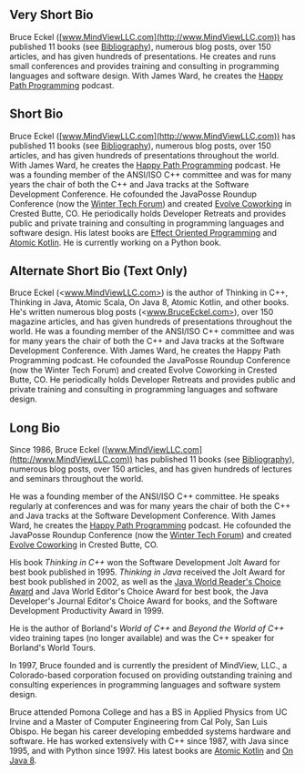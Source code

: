 ## Very Short Bio

Bruce Eckel ([www.MindViewLLC.com](http://www.MindViewLLC.com)) has published 11
books (see [Bibliography](https://www.mindviewllc.com/bibliography/)), numerous
blog posts, over 150 articles, and has given hundreds of presentations. He
creates and runs small conferences and provides training and consulting in
programming languages and software design. With James Ward, he creates
the [Happy Path Programming](http://happypathprogramming.com/) podcast.

## Short Bio

Bruce Eckel ([www.MindViewLLC.com](http://www.MindViewLLC.com)) has published 11
books (see [Bibliography](https://www.mindviewllc.com/bibliography/)), numerous
blog posts, over 150 articles, and has given hundreds of presentations
throughout the world. With James Ward, he creates the [Happy Path
Programming](http://happypathprogramming.com/) podcast.
He was a founding member of the ANSI/ISO C++ committee and
was for many years the chair of both the C++ and Java tracks at the Software
Development Conference. He cofounded the
JavaPosse Roundup Conference (now the
[Winter Tech Forum](http://www.WinterTechForum.com)) and created
[Evolve Coworking](http://www.EvolveWork.co) in Crested Butte, CO. He
periodically holds Developer Retreats and provides public and private training
and consulting in programming languages and software design. His latest
books are [Effect Oriented Programming](https://effectorientedprogramming.com/) and [Atomic Kotlin](https://www.atomickotlin.com/).
He is currently working on a Python book.

## Alternate Short Bio (Text Only)

Bruce Eckel (<www.MindViewLLC.com>) is the author of Thinking in C++, Thinking in Java, Atomic Scala, On Java 8, Atomic Kotlin, and other books. He's written numerous blog posts (<www.BruceEckel.com>), over 150 magazine articles, and has given hundreds of presentations throughout the world. He was a founding member of the ANSI/ISO C++ committee and was for many years the chair of both the C++ and Java tracks at the Software Development Conference. With James Ward, he creates the Happy Path Programming podcast. He cofounded the JavaPosse Roundup Conference (now the Winter Tech Forum) and created Evolve Coworking in Crested Butte, CO. He periodically holds Developer Retreats and provides public and private training and consulting in programming languages and software design.

## Long Bio

Since 1986, Bruce Eckel ([www.MindViewLLC.com](http://www.MindViewLLC.com)) has
published 11 books (see
[Bibliography](https://www.mindviewllc.com/bibliography/)), numerous blog posts,
over 150 articles, and has given hundreds of lectures and seminars throughout
the world.

He was a founding member of the ANSI/ISO C++ committee. He speaks regularly at
conferences and was for many years the chair of both the C++ and Java tracks at
the Software Development Conference. With James Ward, he creates the
[Happy Path Programming](http://happypathprogramming.com/) podcast. He cofounded
the JavaPosse Roundup Conference (now the
[Winter Tech Forum](http://www.WinterTechForum.com)) and created
[Evolve Coworking](http://www.EvolveWork.co) in Crested Butte, CO.

His book *Thinking in C++* won the Software Development Jolt Award for best book
published in 1995. *Thinking in Java* received the Jolt Award for best book
published in 2002, as well as the [Java World Reader's Choice
Award](http://www.javaworld.com/javaworld/rcawards99/jw-0320-rca.html) and Java
World Editor's Choice Award for best book, the Java Developer's Journal Editor's
Choice Award for books, and the Software Development Productivity Award in 1999.

He is the author of Borland's *World of C++* and *Beyond the World of C++* video
training tapes (no longer available) and was the C++ speaker for Borland's World
Tours.

In 1997, Bruce founded and is currently the president of MindView, LLC., a
Colorado-based corporation focused on providing outstanding training and
consulting experiences in programming languages and software system design.

Bruce attended Pomona College and has a BS in Applied Physics from UC Irvine and
a Master of Computer Engineering from Cal Poly, San Luis Obispo. He began his
career developing embedded systems hardware and software. He has worked
extensively with C++ since 1987, with Java since 1995, and with Python since
1997. His latest books are [Atomic Kotlin](https://www.atomickotlin.com/) and
[On Java 8](https://www.onjava8.com/).
